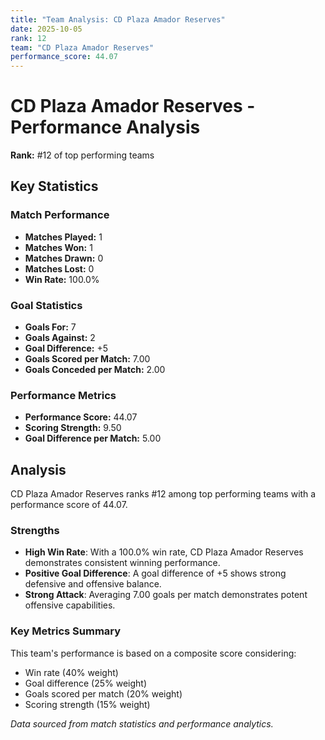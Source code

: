 ```yaml
---
title: "Team Analysis: CD Plaza Amador Reserves"
date: 2025-10-05
rank: 12
team: "CD Plaza Amador Reserves"
performance_score: 44.07
---
```


# CD Plaza Amador Reserves - Performance Analysis

**Rank:** #12 of top performing teams

## Key Statistics

### Match Performance
- **Matches Played:** 1
- **Matches Won:** 1
- **Matches Drawn:** 0
- **Matches Lost:** 0
- **Win Rate:** 100.0%

### Goal Statistics
- **Goals For:** 7
- **Goals Against:** 2
- **Goal Difference:** +5
- **Goals Scored per Match:** 7.00
- **Goals Conceded per Match:** 2.00

### Performance Metrics
- **Performance Score:** 44.07
- **Scoring Strength:** 9.50
- **Goal Difference per Match:** 5.00

## Analysis

CD Plaza Amador Reserves ranks #12 among top performing teams with a performance score of 44.07.

### Strengths
- **High Win Rate**: With a 100.0% win rate, CD Plaza Amador Reserves demonstrates consistent winning performance.
- **Positive Goal Difference**: A goal difference of +5 shows strong defensive and offensive balance.
- **Strong Attack**: Averaging 7.00 goals per match demonstrates potent offensive capabilities.

### Key Metrics Summary

This team's performance is based on a composite score considering:
- Win rate (40% weight)
- Goal difference (25% weight) 
- Goals scored per match (20% weight)
- Scoring strength (15% weight)

*Data sourced from match statistics and performance analytics.*
